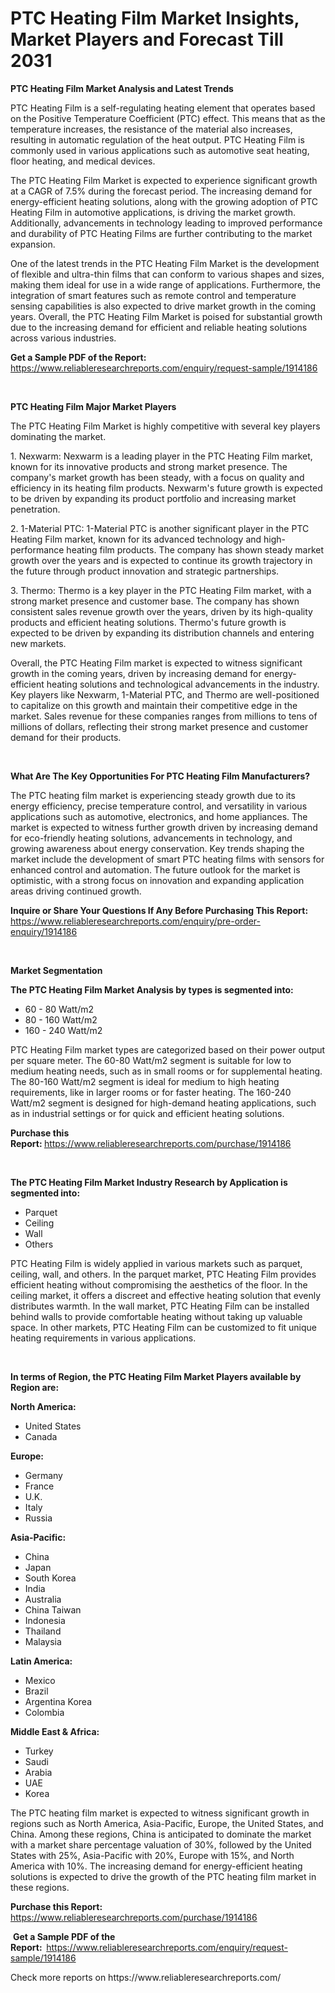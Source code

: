 <p><h1>PTC Heating Film Market Insights, Market Players and Forecast Till 2031</h1></p><p><strong>PTC Heating Film Market Analysis and Latest Trends</strong></p>
<p><p>PTC Heating Film is a self-regulating heating element that operates based on the Positive Temperature Coefficient (PTC) effect. This means that as the temperature increases, the resistance of the material also increases, resulting in automatic regulation of the heat output. PTC Heating Film is commonly used in various applications such as automotive seat heating, floor heating, and medical devices.</p><p>The PTC Heating Film Market is expected to experience significant growth at a CAGR of 7.5% during the forecast period. The increasing demand for energy-efficient heating solutions, along with the growing adoption of PTC Heating Film in automotive applications, is driving the market growth. Additionally, advancements in technology leading to improved performance and durability of PTC Heating Films are further contributing to the market expansion.</p><p>One of the latest trends in the PTC Heating Film Market is the development of flexible and ultra-thin films that can conform to various shapes and sizes, making them ideal for use in a wide range of applications. Furthermore, the integration of smart features such as remote control and temperature sensing capabilities is also expected to drive market growth in the coming years. Overall, the PTC Heating Film Market is poised for substantial growth due to the increasing demand for efficient and reliable heating solutions across various industries.</p></p>
<p><strong>Get a Sample PDF of the Report:&nbsp;</strong> <a href="https://www.reliableresearchreports.com/enquiry/request-sample/1914186">https://www.reliableresearchreports.com/enquiry/request-sample/1914186</a></p>
<p>&nbsp;</p>
<p><strong>PTC Heating Film Major Market Players</strong></p>
<p><p>The PTC Heating Film Market is highly competitive with several key players dominating the market. </p><p>1. Nexwarm: Nexwarm is a leading player in the PTC Heating Film market, known for its innovative products and strong market presence. The company's market growth has been steady, with a focus on quality and efficiency in its heating film products. Nexwarm's future growth is expected to be driven by expanding its product portfolio and increasing market penetration.</p><p>2. 1-Material PTC: 1-Material PTC is another significant player in the PTC Heating Film market, known for its advanced technology and high-performance heating film products. The company has shown steady market growth over the years and is expected to continue its growth trajectory in the future through product innovation and strategic partnerships.</p><p>3. Thermo: Thermo is a key player in the PTC Heating Film market, with a strong market presence and customer base. The company has shown consistent sales revenue growth over the years, driven by its high-quality products and efficient heating solutions. Thermo's future growth is expected to be driven by expanding its distribution channels and entering new markets.</p><p>Overall, the PTC Heating Film market is expected to witness significant growth in the coming years, driven by increasing demand for energy-efficient heating solutions and technological advancements in the industry. Key players like Nexwarm, 1-Material PTC, and Thermo are well-positioned to capitalize on this growth and maintain their competitive edge in the market. Sales revenue for these companies ranges from millions to tens of millions of dollars, reflecting their strong market presence and customer demand for their products.</p></p>
<p>&nbsp;</p>
<p><strong>What Are The Key Opportunities For PTC Heating Film Manufacturers?</strong></p>
<p><p>The PTC heating film market is experiencing steady growth due to its energy efficiency, precise temperature control, and versatility in various applications such as automotive, electronics, and home appliances. The market is expected to witness further growth driven by increasing demand for eco-friendly heating solutions, advancements in technology, and growing awareness about energy conservation. Key trends shaping the market include the development of smart PTC heating films with sensors for enhanced control and automation. The future outlook for the market is optimistic, with a strong focus on innovation and expanding application areas driving continued growth.</p></p>
<p><strong>Inquire or Share Your Questions If Any Before Purchasing This Report:</strong> <a href="https://www.reliableresearchreports.com/enquiry/pre-order-enquiry/1914186">https://www.reliableresearchreports.com/enquiry/pre-order-enquiry/1914186</a></p>
<p>&nbsp;</p>
<p><strong>Market Segmentation</strong></p>
<p><strong>The PTC Heating Film Market Analysis by types is segmented into:</strong></p>
<p><ul><li>60 - 80 Watt/m2</li><li>80 - 160 Watt/m2</li><li>160 - 240 Watt/m2</li></ul></p>
<p><p>PTC Heating Film market types are categorized based on their power output per square meter. The 60-80 Watt/m2 segment is suitable for low to medium heating needs, such as in small rooms or for supplemental heating. The 80-160 Watt/m2 segment is ideal for medium to high heating requirements, like in larger rooms or for faster heating. The 160-240 Watt/m2 segment is designed for high-demand heating applications, such as in industrial settings or for quick and efficient heating solutions.</p></p>
<p><strong>Purchase this Report:&nbsp;</strong><a href="https://www.reliableresearchreports.com/purchase/1914186">https://www.reliableresearchreports.com/purchase/1914186</a></p>
<p>&nbsp;</p>
<p><strong>The PTC Heating Film Market Industry Research by Application is segmented into:</strong></p>
<p><ul><li>Parquet</li><li>Ceiling</li><li>Wall</li><li>Others</li></ul></p>
<p><p>PTC Heating Film is widely applied in various markets such as parquet, ceiling, wall, and others. In the parquet market, PTC Heating Film provides efficient heating without compromising the aesthetics of the floor. In the ceiling market, it offers a discreet and effective heating solution that evenly distributes warmth. In the wall market, PTC Heating Film can be installed behind walls to provide comfortable heating without taking up valuable space. In other markets, PTC Heating Film can be customized to fit unique heating requirements in various applications.</p></p>
<p>&nbsp;</p>
<p><strong>In terms of Region, the PTC Heating Film Market Players available by Region are:</strong></p>
<p>
    <p> <strong> North America: </strong>
        <ul>
            <li>United States</li>
            <li>Canada</li>
        </ul>
        </p> 
    <p> <strong> Europe: </strong>
        <ul>
            <li>Germany</li>
            <li>France</li>
            <li>U.K.</li>
            <li>Italy</li>
            <li>Russia</li>
        </ul>
        </p> 
    <p> <strong> Asia-Pacific: </strong>
        <ul>
            <li>China</li>
            <li>Japan</li>
            <li>South Korea</li>
            <li>India</li>
            <li>Australia</li>
            <li>China Taiwan</li>
            <li>Indonesia</li>
            <li>Thailand</li>
            <li>Malaysia</li>
        </ul>
        </p> 
    <p> <strong> Latin America: </strong>
        <ul>
            <li>Mexico</li>
            <li>Brazil</li>
            <li>Argentina Korea</li>
            <li>Colombia</li>
        </ul>
        </p> 
    <p> <strong> Middle East & Africa: </strong>
        <ul>
            <li>Turkey</li>
            <li>Saudi</li>
            <li>Arabia</li>
            <li>UAE</li>
            <li>Korea</li>
        </ul>
    </p>
    </p>
<p><p>The PTC heating film market is expected to witness significant growth in regions such as North America, Asia-Pacific, Europe, the United States, and China. Among these regions, China is anticipated to dominate the market with a market share percentage valuation of 30%, followed by the United States with 25%, Asia-Pacific with 20%, Europe with 15%, and North America with 10%. The increasing demand for energy-efficient heating solutions is expected to drive the growth of the PTC heating film market in these regions.</p></p>
<p><strong>Purchase this Report: </strong><a href="https://www.reliableresearchreports.com/purchase/1914186">https://www.reliableresearchreports.com/purchase/1914186</a></p>
<p>&nbsp;<strong>Get a Sample PDF of the Report:&nbsp;&nbsp;</strong><a href="https://www.reliableresearchreports.com/enquiry/request-sample/1914186">https://www.reliableresearchreports.com/enquiry/request-sample/1914186</a></p>
<p><strong></strong></p>
<p>Check more reports on https://www.reliableresearchreports.com/</p>